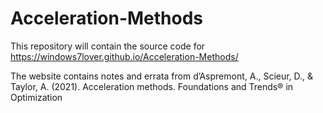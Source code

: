 # Acceleration-Methods

This repository will contain the source code for https://windows7lover.github.io/Acceleration-Methods/

The website contains notes and errata from d’Aspremont, A., Scieur, D., & Taylor, A. (2021). Acceleration methods. Foundations and Trends® in Optimization
